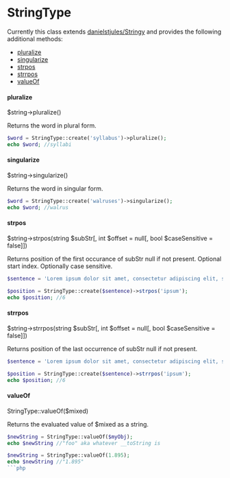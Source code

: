 StringType
======
Currently this class extends [danielstjules/Stringy](https://github.com/danielstjules/Stringy) and provides
 the following additional methods:

* [pluralize](#pluralize)
* [singularize](#singularize)
* [strpos](#strpos)
* [strrpos](#strrpos)
* [valueOf](#valueof)

#### pluralize
$string->pluralize()

Returns the word in plural form.

```php
$word = StringType::create('syllabus')->pluralize();
echo $word; //syllabi
```

#### singularize
$string->singularize()

Returns the word in singular form.

```php
$word = StringType::create('walruses')->singularize();
echo $word; //walrus
```

#### strpos
$string->strpos(string $subStr[, int $offset = null[, bool $caseSensitive = false]])

Returns position of the first occurance of subStr null if not present. Optional start index. Optionally case sensitive.

```php
$sentence = 'Lorem ipsum dolor sit amet, consectetur adipiscing elit, sed do eiusmod tempor incididunt ut labore et dolore magna aliqua.';

$position = StringType::create($sentence)->strpos('ipsum');
echo $position; //6
```


#### strrpos
$string->strrpos(string $subStr[, int $offset = null[, bool $caseSensitive = false]])

Returns position of the last occurrence of subStr null if not present.

```php
$sentence = 'Lorem ipsum dolor sit amet, consectetur adipiscing elit, sed do eiusmod tempor incididunt ut labore et dolore magna aliqua.';

$position = StringType::create($sentence)->strrpos('ipsum');
echo $position; //6
```

#### valueOf
StringType::valueOf($mixed)

Returns the evaluated value of $mixed as a string.

```php
$newString = StringType::valueOf($myObj);
echo $newString //"foo" aka whatever __toString is

$newString = StringType::valueOf(1.895);
echo $newString //"1.895"
```php
